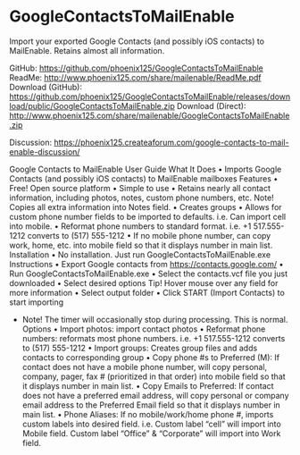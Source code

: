 # GoogleContactsToMailEnable
Import your exported Google Contacts (and possibly iOS contacts) to MailEnable. Retains almost all information. 

GitHub: https://github.com/phoenix125/GoogleContactsToMailEnable
ReadMe: http://www.phoenix125.com/share/mailenable/ReadMe.pdf
Download (GitHub): https://github.com/phoenix125/GoogleContactsToMailEnable/releases/download/public/GoogleContactsToMailEnable.zip
Download (Direct): http://www.phoenix125.com/share/mailenable/GoogleContactsToMailEnable.zip

Discussion: https://phoenix125.createaforum.com/google-contacts-to-mail-enable-discussion/

Google Contacts to MailEnable User Guide
What It Does
• Imports Google Contacts (and possibly iOS contacts) to MailEnable mailboxes
Features
• Free! Open source platform
• Simple to use
• Retains nearly all contact information, including photos, notes, custom phone numbers, etc.
Note! Copies all extra information into Notes field.
• Creates groups
• Allows for custom phone number fields to be imported to defaults. i.e. Can import cell into mobile.
• Reformat phone numbers to standard format. i.e. +1 517.555-1212 converts to (517) 555-1212
• If no mobile phone number, can copy work, home, etc. into mobile field so that it displays number in main list.
Installation
• No installation. Just run GoogleContactsToMailEnable.exe
Instructions
• Export Google contacts from https://contacts.google.com/
• Run GoogleContactsToMailEnable.exe
• Select the contacts.vcf file you just downloaded
• Select desired options Tip! Hover mouse over any field for more information
• Select output folder
• Click START (Import Contacts) to start importing
* Note! The timer will occasionally stop during processing. This is normal.
Options
• Import photos: import contact photos
• Reformat phone numbers: reformats most phone numbers. i.e. +1 517.555-1212 converts to (517) 555-1212
• Import groups: Creates group files and adds contacts to corresponding group
• Copy phone #s to Preferred (M): If contact does not have a mobile phone number, will copy personal, company,
pager, fax # (prioritized in that order) into mobile field so that it displays number in main list.
• Copy Emails to Preferred: If contact does not have a preferred email address, will copy personal or company
email address to the Preferred Email field so that it displays number in main list.
• Phone Aliases: If no mobile/work/home phone #, imports custom labels into desired field. i.e. Custom label
“cell” will import into Mobile field. Custom label “Office” & “Corporate” will import into Work field.
